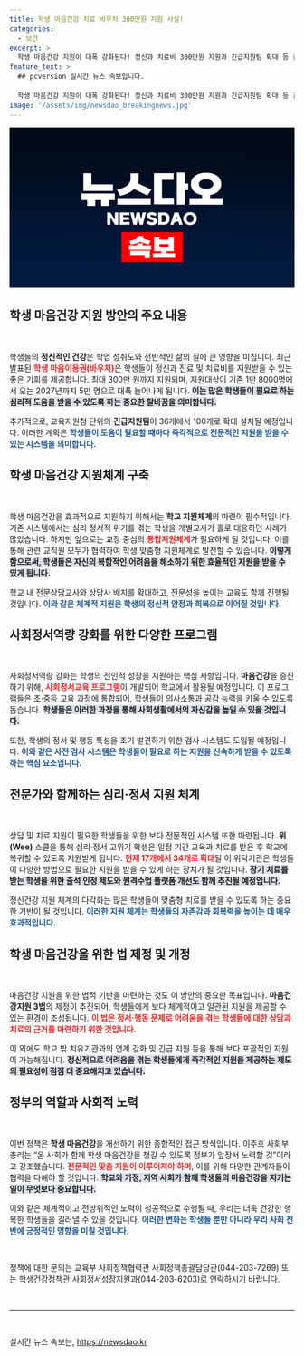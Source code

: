 ```yaml
---
title: 학생 마음건강 치료 바우처 300만원 지원 사실!
categories:
  - 보건
excerpt: >
  학생 마음건강 지원이 대폭 강화된다! 정신과 치료비 300만원 지원과 긴급지원팀 확대 등 진정한 변화를 예고하며, 2027년까지 5만 명으로 지원대상을 늘린다. 학생들의 마음을 지키는 새로운 정책에 주목하자!
feature_text: >
  ## pcversion 실시간 뉴스 속보입니다.

  학생 마음건강 지원이 대폭 강화된다! 정신과 치료비 300만원 지원과 긴급지원팀 확대 등 진정한 변화를 예고하며, 2027년까지 5만 명으로 지원대상을 늘린다. 학생들의 마음을 지키는 새로운 정책에 주목하자!
image: '/assets/img/newsdao_breakingnews.jpg'
---
```


<p><img src="/assets/img/newsdao_breakingnews.jpg" alt="pcversion 속보" /></p>

<h2 data-ke-size="size26">학생 마음건강 지원 방안의 주요 내용</h2>

<p data-ke-size="size16">&nbsp;</p>

<p>학생들의 <b>정신적인 건강</b>은 학업 성취도와 전반적인 삶의 질에 큰 영향을 미칩니다. 최근 발표된 <b><span style="color: #ee2323;">학생 마음이용권(바우처)</span></b>은 학생들이 정신과 진료 및 치료비를 지원받을 수 있는 좋은 기회를 제공합니다. 최대 300만 원까지 지원되며, 지원대상이 기존 1만 8000명에서 오는 2027년까지 5만 명으로 대폭 늘어나게 됩니다. <b><span style="background-color: #21538527;">이는 많은 학생들이 필요로 하는 심리적 도움을 받을 수 있도록 하는 중요한 탈바꿈을 의미합니다.</span></b> </p>

<p>추가적으로, 교육지원청 단위의 <b>긴급지원팀</b>이 36개에서 100개로 확대 설치될 예정입니다. 이러한 계획은 <b><span style="color: #1a5490;">학생들이 도움이 필요할 때마다 즉각적으로 전문적인 지원을 받을 수 있는 시스템을 의미합니다.</span></b> </p>

<h2 data-ke-size="size26">학생 마음건강 지원체계 구축</h2>

<p data-ke-size="size16">&nbsp;</p>

<p>학생 마음건강을 효과적으로 지원하기 위해서는 <b>학교 지원체계</b>의 마련이 필수적입니다. 기존 시스템에서는 심리·정서적 위기를 겪는 학생을 개별교사가 홀로 대응하던 사례가 많았습니다. 하지만 앞으로는 교장 중심의 <b><span style="color: #ee2323;">통합지원체계</span></b>가 필요하게 될 것입니다. 이를 통해 관련 교직원 모두가 협력하여 학생 맞춤형 지원체계로 발전할 수 있습니다. <b><span style="background-color: #21538527;">이렇게 함으로써, 학생들은 자신의 복합적인 어려움을 해소하기 위한 효율적인 지원을 받을 수 있게 됩니다.</span></b></p>

<p>학교 내 전문상담교사와 상담사 배치를 확대하고, 전문성을 높이는 교육도 함께 진행될 것입니다. <b><span style="color: #1a5490;">이와 같은 체계적 지원은 학생의 정신적 안정과 회복으로 이어질 것입니다.</span></b></p>

<h2 data-ke-size="size26">사회정서역량 강화를 위한 다양한 프로그램</h2>

<p data-ke-size="size16">&nbsp;</p>

<p>사회정서역량 강화는 학생의 전인적 성장을 지원하는 핵심 사항입니다. <b>마음건강</b>을 증진하기 위해, <b><span style="color: #ee2323;">사회정서교육 프로그램</span></b>이 개발되어 학교에서 활용될 예정입니다. 이 프로그램들은 초·중등 교육 과정에 통합되어, 학생들이 의사소통과 공감 능력을 키울 수 있도록 돕습니다. <b><span style="background-color: #21538527;">학생들은 이러한 과정을 통해 사회생활에서의 자신감을 높일 수 있을 것입니다.</span></b></p>

<p>또한, 학생의 정서 및 행동 특성을 조기 발견하기 위한 검사 시스템도 도입될 예정입니다. <b><span style="color: #1a5490;">이와 같은 사전 검사 시스템은 학생들이 필요로 하는 지원을 신속하게 받을 수 있도록 하는 핵심 요소입니다.</span></b></p>

<h2 data-ke-size="size26">전문가와 함께하는 심리·정서 지원 체계</h2>

<p data-ke-size="size16">&nbsp;</p>

<p>상담 및 치료 지원이 필요한 학생들을 위한 보다 전문적인 시스템 또한 마련됩니다. <b>위(Wee)</b> 스쿨을 통해 심리·정서 고위기 학생은 일정 기간 교육과 치료를 받은 후 학교에 복귀할 수 있도록 지원받게 됩니다. <b><span style="color: #ee2323;">현재 17개에서 34개로 확대</span></b>될 이 위탁기관은 학생들이 다양한 방법으로 필요한 지원을 받을 수 있게 하는 장치가 될 것입니다. <b><span style="background-color: #21538527;">장기 치료를 받는 학생을 위한 출석 인정 제도와 원격수업 플랫폼 개선도 함께 추진될 예정입니다.</span></b> </p>

<p>정신건강 지원 체계의 다각화는 많은 학생들이 맞춤형 치료를 받을 수 있도록 하는 중요한 기반이 될 것입니다. <b><span style="color: #1a5490;">이러한 지원 체계는 학생들의 자존감과 회복력을 높이는 데 매우 효과적입니다.</span></b></p>

<h2 data-ke-size="size26">학생 마음건강을 위한 법 제정 및 개정</h2>

<p data-ke-size="size16">&nbsp;</p>

<p>마음건강 지원을 위한 법적 기반을 마련하는 것도 이 방안의 중요한 목표입니다. <b>마음건강지원 3법</b>의 제정이 추진되어, 학생들에게 보다 체계적이고 일관된 지원을 제공할 수 있는 환경이 조성됩니다. <b><span style="color: #ee2323;">이 법은 정서·행동 문제로 어려움을 겪는 학생들에 대한 상담과 치료의 근거를 마련하기 위한 것입니다.</span></b> </p>

<p>이 외에도 학교 밖 치유기관과의 연계 강화 및 긴급 지원 등을 통해 보다 포괄적인 지원이 가능해집니다. <b><span style="background-color: #21538527;">정신적으로 어려움을 겪는 학생들에게 즉각적인 지원을 제공하는 제도의 필요성이 점점 더 중요해지고 있습니다.</span></b></p>

<h2 data-ke-size="size26">정부의 역할과 사회적 노력</h2>

<p data-ke-size="size16">&nbsp;</p>

<p>이번 정책은 <b>학생 마음건강</b>을 개선하기 위한 종합적인 접근 방식입니다. 이주호 사회부총리는 “온 사회가 함께 학생 마음건강을 챙길 수 있도록 정부가 앞장서 노력할 것”이라고 강조했습니다. <b><span style="color: #ee2323;">전문적인 맞춤 지원이 이루어져야 하며</span></b>, 이를 위해 다양한 관계자들이 협력을 다해야 할 것입니다. <b><span style="background-color: #21538527;">학교와 가정, 지역 사회가 함께 학생들의 마음건강을 지키는 일이 무엇보다 중요합니다.</span></b> </p>

<p>이와 같은 체계적이고 전방위적인 노력이 성공적으로 수행될 때, 우리는 더욱 건강한 행복한 학생들을 길러낼 수 있을 것입니다. <b><span style="color: #1a5490;">이러한 변화는 학생들 뿐만 아니라 우리 사회 전반에 긍정적인 영향을 미칠 것입니다.</span></b></p>

<p data-ke-size="size16">&nbsp;</p>

<p>정책에 대한 문의는 교육부 사회정책협력관 사회정책총괄담당관(044-203-7269) 또는 학생건강정책관 사회정서성장지원과(044-203-6203)로 연락하시기 바랍니다. </p>

<p data-ke-size="size16">&nbsp;</p>

<hr>

<p data-ke-size="size16">&nbsp;</p>
실시간 뉴스 속보는, <a href="https://newsdao.kr" rel="dofollow">https://newsdao.kr</a>


